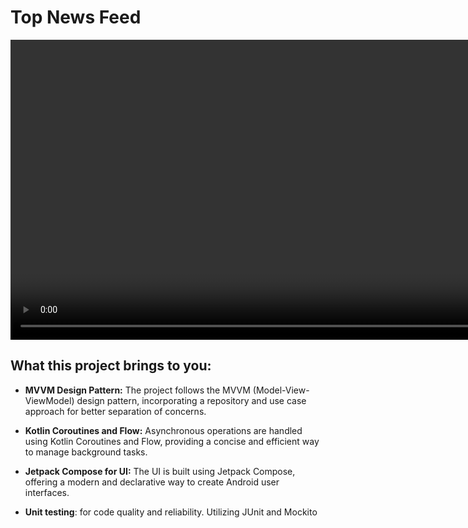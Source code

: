 # Top News Feed

<div style="display: flex; flex-direction: row;">
  <video height="480" controls>
    <source src="./readme/r_video.mp4" type="video/mp4">
  </video>
  <img src="./readme/s.jpg" style="height: 480px;">
</div>



## What this project brings to you:
- **MVVM Design Pattern:** The project follows the MVVM (Model-View-ViewModel) design pattern, incorporating a repository and use case approach for better separation of concerns.

- **Kotlin Coroutines and Flow:** Asynchronous operations are handled using Kotlin Coroutines and Flow, providing a concise and efficient way to manage background tasks.

- **Jetpack Compose for UI:** The UI is built using Jetpack Compose, offering a modern and declarative way to create Android user interfaces.

- **Unit testing**: for code quality and reliability. Utilizing JUnit and Mockito




